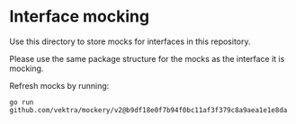 # Interface mocking

Use this directory to store mocks for interfaces in this repository.

Please use the same package structure for the mocks as the interface it is mocking.

Refresh mocks by running:
```
go run github.com/vektra/mockery/v2@b9df18e0f7b94f0bc11af3f379c8a9aea1e1e8da
```
